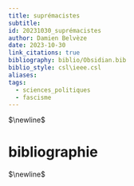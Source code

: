 ```yaml
---
title: suprémacistes
subtitle: 
id: 20231030_suprémacistes
author: Damien Belvèze
date: 2023-10-30
link_citations: true
bibliography: biblio/Obsidian.bib
biblio_style: csl\ieee.csl
aliases: 
tags:
  - sciences_politiques
  - fascisme
---
```




$\newline$
# bibliographie
$\newline$






